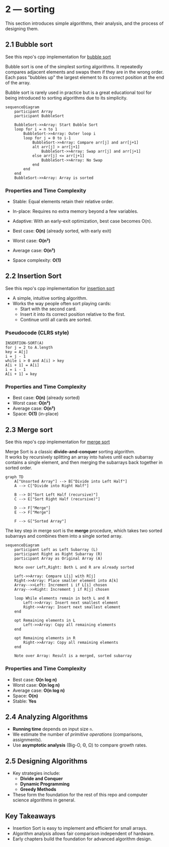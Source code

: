 # 2 — sorting

This section introduces simple algorithms, their analysis, and the process of designing them.

## 2.1 Bubble sort

See this repo's cpp implementation for [bubble sort](../src/sorting/bubble_sort.cpp)

Bubble sort is one of the simplest sorting algorithms. 
It repeatedly compares adjacent elements and swaps them if they are in the wrong order. 
Each pass "bubbles up" the largest element to its correct position at the end of the array.

Bubble sort is rarely used in practice but is a great educational tool for being introduced to sorting algorithms due to its simplicity.

```mermaid
sequenceDiagram
    participant Array
    participant BubbleSort

    BubbleSort->>Array: Start Bubble Sort
    loop for i = n to 1
        BubbleSort->>Array: Outer loop i
        loop for j = 0 to i-1
            BubbleSort->>Array: Compare arr[j] and arr[j+1]
            alt arr[j] > arr[j+1]
                BubbleSort->>Array: Swap arr[j] and arr[j+1]
            else arr[j] <= arr[j+1]
                BubbleSort->>Array: No Swap
            end
        end
    end
    BubbleSort->>Array: Array is sorted
```

### Properties and Time Complexity
- Stable: Equal elements retain their relative order.
- In-place: Requires no extra memory beyond a few variables.
- Adaptive: With an early-exit optimization, best case becomes O(n).

- Best case: **O(n)** (already sorted, with early exit)
- Worst case: **O(n²)**
- Average case: **O(n²)**
- Space complexity: **O(1)**

## 2.2 Insertion Sort

See this repo's cpp implementation for [insertion sort](../src/sorting/insertion_sort.cpp)

- A simple, intuitive sorting algorithm.
- Works the way people often sort playing cards:
  - Start with the second card.
  - Insert it into its correct position relative to the first.
  - Continue until all cards are sorted.

### Pseudocode (CLRS style)

```
INSERTION-SORT(A)
for j = 2 to A.length
key = A[j]
i = j - 1
while i > 0 and A[i] > key
A[i + 1] = A[i]
i = i - 1
A[i + 1] = key
```

### Properties and Time Complexity
- Best case: **O(n)** (already sorted)
- Worst case: **O(n²)**
- Average case: **O(n²)**
- Space: **O(1)** (in-place)

## 2.3 Merge sort

See this repo's cpp implementation for [merge sort](../src/sorting/merge_sort.cpp)

Merge Sort is a classic **divide-and-conquer** sorting algorithm.  
It works by recursively splitting an array into halves until each subarray contains a single element, and then merging the subarrays back together in sorted order.  
 

```mermaid
graph TD
    A["Unsorted Array"] --> B["Divide into Left Half"]
    A --> C["Divide into Right Half"]

    B --> D["Sort Left Half (recursive)"]
    C --> E["Sort Right Half (recursive)"]

    D --> F["Merge"]
    E --> F["Merge"]

    F --> G["Sorted Array"]
```

The key step in merge sort is the **merge** procedure, which takes two sorted subarrays and combines them into a single sorted array.

```mermaid
sequenceDiagram
    participant Left as Left Subarray (L)
    participant Right as Right Subarray (R)
    participant Array as Original Array (A)

    Note over Left,Right: Both L and R are already sorted

    Left->>Array: Compare L[i] with R[j]
    Right->>Array: Place smaller element into A[k]
    Array-->>Left: Increment i if L[i] chosen
    Array-->>Right: Increment j if R[j] chosen

    loop While elements remain in both L and R
        Left->>Array: Insert next smallest element
        Right->>Array: Insert next smallest element
    end

    opt Remaining elements in L
        Left->>Array: Copy all remaining elements
    end

    opt Remaining elements in R
        Right->>Array: Copy all remaining elements
    end

    Note over Array: Result is a merged, sorted subarray
```

### Properties and Time Complexity

- Best case: **O(n log n)**
- Worst case: **O(n log n)**
- Average case: **O(n log n)**
- Space: **O(n)**
- Stable: **Yes**

## 2.4 Analyzing Algorithms

- **Running time** depends on input size `n`.
- We estimate the number of *primitive operations* (comparisons, assignments).
- Use **asymptotic analysis** (Big-O, Θ, Ω) to compare growth rates.

## 2.5 Designing Algorithms

- Key strategies include:
  - **Divide and Conquer**
  - **Dynamic Programming**
  - **Greedy Methods**
- These form the foundation for the rest of this repo and computer science algorithms in general.

## Key Takeaways

- Insertion Sort is easy to implement and efficient for small arrays.
- Algorithm analysis allows fair comparison independent of hardware.
- Early chapters build the foundation for advanced algorithm design.